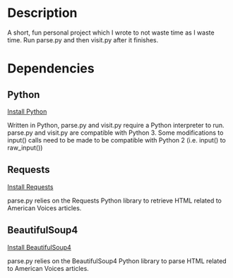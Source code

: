 <h1> Description </h1>
<p> A short, fun personal project which I wrote to not waste time as I waste time. Run parse.py and then visit.py after it finishes. </p>
<h1> Dependencies </h1>
<h2> Python </h2>
<a href="https://www.python.org/downloads/"> Install Python </a>
<p> Written in Python, parse.py and visit.py require a Python interpreter to run. parse.py and visit.py are compatible with Python 3. Some modifications to input() calls need to be made to be compatible with Python 2 (i.e. input() to raw_input()) </p>
<h2> Requests </h2>
<a href="http://docs.python-requests.org/en/master/user/install/"> Install Requests </a>
<p> parse.py relies on the Requests Python library to retrieve HTML related to American Voices articles. </p>
<h2> BeautifulSoup4 </h2>
<a href="https://www.crummy.com/software/BeautifulSoup/bs4/doc/#installing-beautiful-soup"> Install BeautifulSoup4 </a>
<p> parse.py relies on the BeautifulSoup4 Python library to parse HTML related to American Voices articles.
